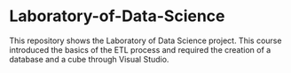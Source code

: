 # Laboratory-of-Data-Science
This repository shows the Laboratory of Data Science project.
This course introduced the basics of the ETL process and required the creation of a database and a cube through Visual Studio.
